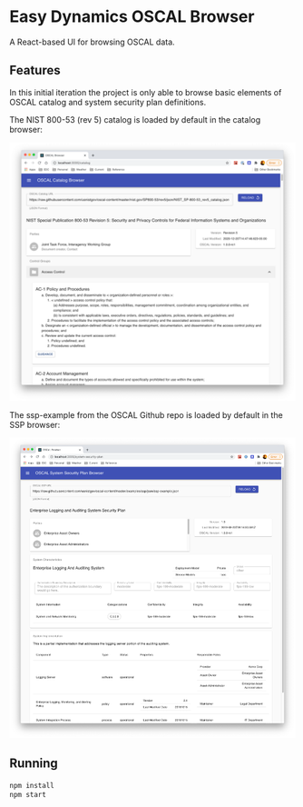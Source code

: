 # Easy Dynamics OSCAL Browser

A React-based UI for browsing OSCAL data.

## Features
In this initial iteration the project is only able to browse basic elements of OSCAL catalog and system security plan definitions.

The NIST 800-53 (rev 5) catalog is loaded by default in the catalog browser:

![OSCSAL Catalog Browser Screenshot](docs/resources/catalog-browser-screenshot.png)

The ssp-example from the OSCAL Github repo is loaded by default in the SSP browser:

![OSCSAL SSP Browser Screenshot](docs/resources/ssp-browser-screenshot.png)

## Running

```
npm install
npm start
```
